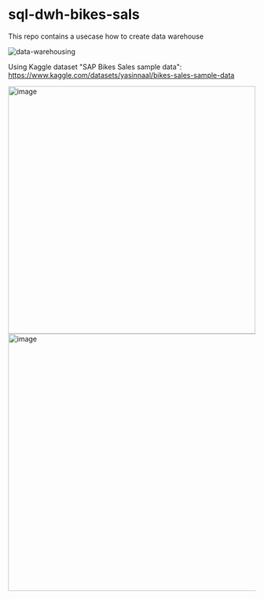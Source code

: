 # sql-dwh-bikes-sals
This repo contains a usecase how to create data warehouse


![data-warehousing](https://github.com/user-attachments/assets/a2f6ed91-777e-4c41-a048-46a8576a06c0)


Using Kaggle dataset "SAP Bikes Sales sample data":  https://www.kaggle.com/datasets/yasinnaal/bikes-sales-sample-data


<img width="503" alt="image" src="https://github.com/user-attachments/assets/41a52269-8137-4182-9de6-d9ef2489e63b" />


<img width="523" alt="image" src="https://github.com/user-attachments/assets/46dc22eb-e752-46be-a5fe-57663c4374d6" />


